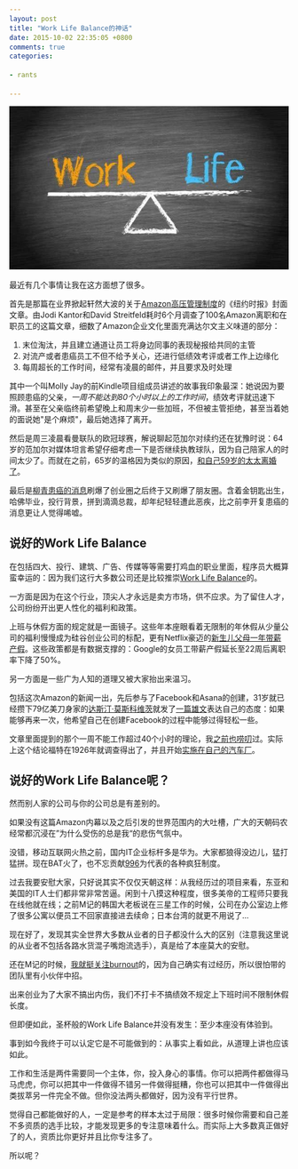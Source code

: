 ```yaml
---
layout: post
title: "Work Life Balance的神话"
date: 2015-10-02 22:35:05 +0800
comments: true
categories:

- rants

---
```


![work life balance](/downloads/images/2015_10/work_life_balance.jpg "Don't touch me...")

最近有几个事情让我在这方面想了很多。

首先是那篇在业界掀起轩然大波的关于[Amazon高压管理制度](http://www.nytimes.com/2015/08/16/technology/inside-amazon-wrestling-big-ideas-in-a-bruising-workplace.html
)的《纽约时报》封面文章。由Jodi Kantor和David Streitfeld耗时6个月调查了100名Amazon离职和在职员工的这篇文章，细数了Amazon企业文化里面充满达尔文主义味道的部分：

1. 末位淘汰，并且建立通道让员工将身边同事的表现秘报给共同的主管
2. 对流产或者患癌员工不但不给予关心，还进行低绩效考评或者工作上边缘化
3. 每周超长的工作时间，经常有凌晨的邮件，并且要求及时处理

其中一个叫Molly Jay的前Kindle项目组成员讲述的故事我印象最深：她说因为要照顾患癌的父亲，*一周不能达到80个小时以上的工作时间*，绩效考评就迅速下滑。甚至在父亲临终前希望晚上和周末少一些加班，不但被主管拒绝，甚至当着她的面说她"是个麻烦"，最后她选择了离开。

然后是周三凌晨看曼联队的欧冠球赛，解说聊起范加尔对续约还在犹豫时说：64岁的范加尔对媒体坦言希望仔细考虑一下是否继续执教球队，因为自己陪家人的时间太少了。而就在之前，65岁的温格因为类似的原因，[和自己59岁的太太离婚了](http://www.chinanews.com/ty/2015/09-24/7541283.shtml)。

最后是[柳青患癌的消息](http://36kr.com/p/5038027.html)刷爆了创业圈之后终于又刷爆了朋友圈。含着金钥匙出生，哈佛毕业，投行背景，拼到滴滴总裁，却年纪轻轻遭此恶疾，比之前李开复患癌的消息更让人觉得唏嘘。

## 说好的Work Life Balance

在包括四大、投行、建筑、广告、传媒等等需要打鸡血的职业里面，程序员大概算蛮幸运的：因为我们这行大多数公司还是比较推崇[Work Life Balance](http://www.forbes.com/sites/kathryndill/2015/07/17/the-best-companies-for-work-life-balance-2/)的。

一方面是因为在这个行业，顶尖人才永远是卖方市场，供不应求。为了留住人才，公司纷纷开出更人性化的福利和政策。

上班与休假方面的规定就是一面镜子。这些年本座眼看着无限制的年休假从少量公司的福利慢慢成为硅谷创业公司的标配，更有Netflix豪迈的[新生儿父母一年带薪产假](http://edu.qq.com/a/20150806/020001.htm)。这些政策都是有数据支撑的：Google的女员工带薪产假延长至22周后离职率下降了50%。

另一方面是一些广为人知的道理又被大家抬出来温习。

包括这次Amazon的新闻一出，先后参与了Facebook和Asana的创建，31岁就已经攒下79亿美刀身家的[达斯汀·莫斯科维茨](http://www.forbeschina.com/review/billionaires/home/106757.shtml)就发了[一篇雄文](https://medium.com/life-learning/work-hard-live-well-ead679cb506d)表达自己的态度：如果能够再来一次，他希望自己在创建Facebook的过程中能够过得轻松一些。

文章里面提到的那个一周不能工作超过40个小时的理论，我[之前也唠叨](https://lenciel.com/2013/05/the-myth-of-productivity/)过。实际上这个结论福特在1926年就调查得出了，并且开始[实施在自己的汽车厂](http://www.history.com/this-day-in-history/ford-factory-workers-get-40-hour-week)。

## 说好的Work Life Balance呢？

然而别人家的公司与你的公司总是有差别的。

如果没有这篇Amazon内幕以及之后引发的世界范围内的大吐槽，广大的天朝码农经常都沉浸在”为什么受伤的总是我“的悲伤气氛中。

没错，移动互联网火热之前，国内IT企业标杆多是华为。大家都狼得没边儿，猛打猛拼。现在BAT火了，也不忘贡献[996](http://baike.baidu.com/view/12867952.htm)为代表的各种疯狂制度。

过去我要安慰大家，只好说其实不仅仅天朝这样：从我经历过的项目来看，东亚和美国的IT人士们都非常非常苦逼。闲到十八摸这种程度，很多美帝的工程师只要我在线他就在线；之前M记的韩国大老板说在三星工作的时候，公司在办公室边上修了很多公寓以便员工不回家直接进去续命；日本台湾的就更不用说了...

现在好了，发现其实全世界大多数从业者的日子都没什么大的区别（注意我这里说的从业者不包括各路水货混子嘴炮流选手），真是给了本座莫大的安慰。

还在M记的时候，[我就挺关注burnout](https://lenciel.com/2012/03/do-not-burn-out-yourself/)的，因为自己确实有过经历，所以很怕带的团队里有小伙伴中招。

出来创业为了大家不搞出内伤，我们不打卡不搞绩效不规定上下班时间不限制休假长度。

但即便如此，圣杯般的Work Life Balance并没有发生：至少本座没有体验到。

事到如今我终于可以认定它是不可能做到的：从事实上看如此，从道理上讲也应该如此。

工作和生活是两件需要同一个主体，你，投入身心的事情。你可以把两件都做得马马虎虎，你可以把其中一件做得不错另一件做得挺糟，你也可以把其中一件做得出类拔萃另一件完全不做。但你没法两头都做好，因为没有平行世界。

觉得自己都能做好的人，一定是参考的样本太过于局限：很多时候你需要和自己差不多资质的选手比较，才能发现更多的专注意味着什么。而实际上大多数真正做好了的人，资质比你更好并且比你专注多了。

所以呢？


